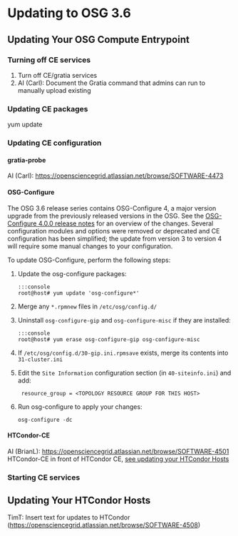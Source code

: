 Updating to OSG 3.6
===================



Updating Your OSG Compute Entrypoint
------------------------------------

### Turning off CE services ###

1.  Turn off CE/gratia services
2.  AI (Carl): Document the Gratia command that admins can run to manually upload existing

### Updating CE packages ###

yum update

### Updating CE configuration ###

#### gratia-probe ####

AI (Carl): https://opensciencegrid.atlassian.net/browse/SOFTWARE-4473

#### OSG-Configure ####

The OSG 3.6 release series contains OSG-Configure 4, a major version upgrade from the previously released versions in the OSG.
See the [OSG-Configure 4.0.0 release notes](https://github.com/opensciencegrid/osg-configure/releases/tag/v4.0.0)
for an overview of the changes.
Several configuration modules and options were removed or deprecated and CE configuration has been simplified;
the update from version 3 to version 4 will require some manual changes to your configuration.

To update OSG-Configure, perform the following steps:

1.  Update the osg-configure packages:

        :::console
        root@host# yum update 'osg-configure*'

1.  Merge any `*.rpmnew` files in `/etc/osg/config.d/`

1.  Uninstall `osg-configure-gip` and `osg-configure-misc` if they are installed:

        :::console
        root@host# yum erase osg-configure-gip osg-configure-misc

1.  If `/etc/osg/config.d/30-gip.ini.rpmsave` exists, merge its contents into `31-cluster.ini`

1. Edit the `Site Information` configuration section (in `40-siteinfo.ini`) and add:

        resource_group = <TOPOLOGY RESOURCE GROUP FOR THIS HOST>

1.  Run osg-configure to apply your changes:

        osg-configure -dc


#### HTCondor-CE ####

AI (BrianL): https://opensciencegrid.atlassian.net/browse/SOFTWARE-4501
HTCondor-CE in front of HTCondor CE, [see updating your HTCondor Hosts](#updating-your-htcondor-hosts)

### Starting CE services ###


Updating Your HTCondor Hosts
----------------------------

TimT: Insert text for updates to HTCondor (https://opensciencegrid.atlassian.net/browse/SOFTWARE-4508)
